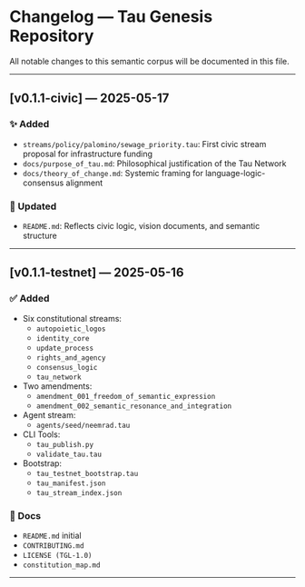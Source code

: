 # Changelog — Tau Genesis Repository

All notable changes to this semantic corpus will be documented in this file.

---

## [v0.1.1-civic] — 2025-05-17

### ✨ Added
- `streams/policy/palomino/sewage_priority.tau`: First civic stream proposal for infrastructure funding
- `docs/purpose_of_tau.md`: Philosophical justification of the Tau Network
- `docs/theory_of_change.md`: Systemic framing for language-logic-consensus alignment

### 📝 Updated
- `README.md`: Reflects civic logic, vision documents, and semantic structure

---

## [v0.1.1-testnet] — 2025-05-16

### ✅ Added
- Six constitutional streams:
  - `autopoietic_logos`
  - `identity_core`
  - `update_process`
  - `rights_and_agency`
  - `consensus_logic`
  - `tau_network`
- Two amendments:
  - `amendment_001_freedom_of_semantic_expression`
  - `amendment_002_semantic_resonance_and_integration`
- Agent stream:
  - `agents/seed/neemrad.tau`
- CLI Tools:
  - `tau_publish.py`
  - `validate_tau.tau`
- Bootstrap:
  - `tau_testnet_bootstrap.tau`
  - `tau_manifest.json`
  - `tau_stream_index.json`

### 📖 Docs
- `README.md` initial
- `CONTRIBUTING.md`
- `LICENSE (TGL-1.0)`
- `constitution_map.md`

---

